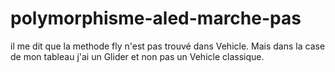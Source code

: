 # polymorphisme-aled-marche-pas
il me dit que la methode fly n'est pas  trouvé dans Vehicle.  Mais dans la case de mon tableau j'ai  un Glider et non pas un Vehicle classique.

